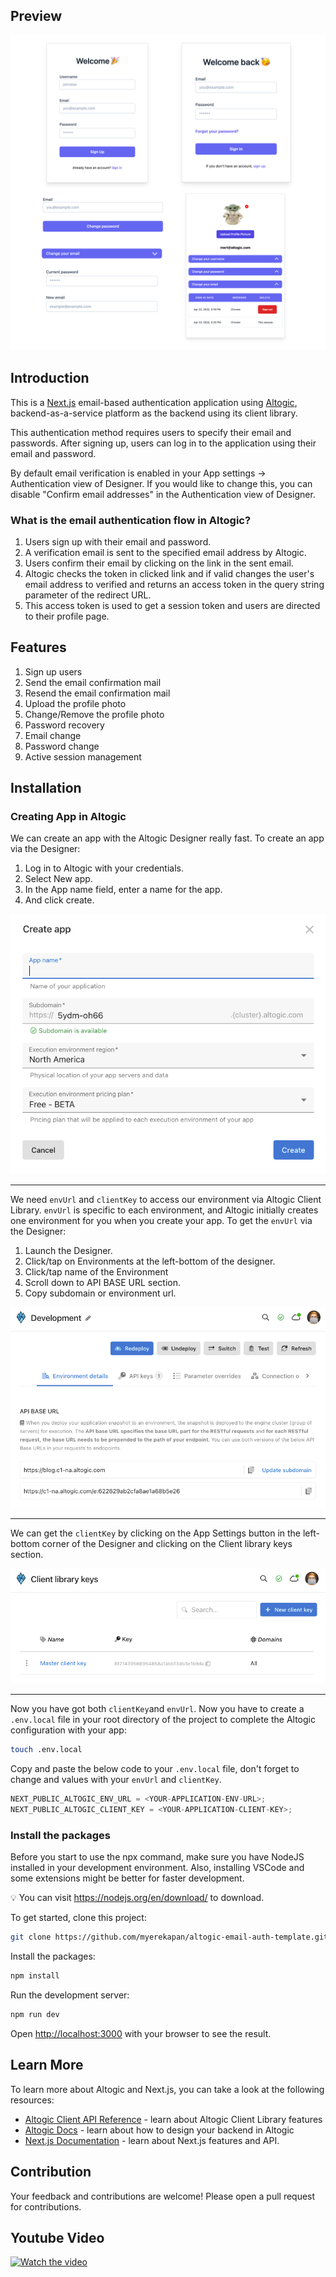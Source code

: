 ## Preview

![picture alt](./public/preview.png "Preview image of email authentication demo app using Altogic and Next.JS")

## Introduction

This is a [Next.js](https://nextjs.org/) email-based authentication application using [Altogic](https://www.altogic.com), backend-as-a-service platform as the backend using its client library.

This authentication method requires users to specify their email and passwords. After signing up, users can log in to the application using their email and password.

By default email verification is enabled in your App settings → Authentication view of Designer. If you would like to change this, you can disable "Confirm email addresses" in the Authentication view of Designer.

### What is the email authentication flow in Altogic?

1. Users sign up with their email and password.
2. A verification email is sent to the specified email address by Altogic.
3. Users confirm their email by clicking on the link in the sent email.
4. Altogic checks the token in clicked link and if valid changes the user's email address to verified and returns an access token in the query string parameter of the redirect URL.
5. This access token is used to get a session token and users are directed to their profile page.

## Features

1. Sign up users
2. Send the email confirmation mail
3. Resend the email confirmation mail
4. Upload the profile photo
5. Change/Remove the profile photo
6. Password recovery
7. Email change
8. Password change
9. Active session management

## Installation

### Creating App in Altogic

We can create an app with the Altogic Designer really fast. To create an app via the Designer:

1. Log in to Altogic with your credentials.
2. Select New app.
3. In the App name field, enter a name for the app.
4. And click create.

![picture alt](./public/createApp.png "Create an app in Altogic Designer")

---

We need `envUrl` and `clientKey` to access our environment via Altogic Client Library. `envUrl` is specific to each environment, and Altogic initially creates one environment for you when you create your app. To get the `envUrl` via the Designer:

1. Launch the Designer.
2. Click/tap on Environments at the left-bottom of the designer.
3. Click/tap name of the Environment
4. Scroll down to API BASE URL section.
5. Copy subdomain or environment url.

![picture alt](./public/getEnvUrl.png "Get the environment URL in Altogic Designer")

---

We can get the `clientKey` by clicking on the App Settings button in the left-bottom corner of the Designer and clicking on the Client library keys section.

![picture alt](./public/clientKey.png "Get the client key in Altogic Designer")

---

Now you have got both `clientKey`and `envUrl`. Now you have to create a `.env.local` file in your root directory of the project to complete the Altogic configuration with your app:

```bash
touch .env.local
```

Copy and paste the below code to your `.env.local` file, don't forget to change <YOUR-APPLICATION-ENV-URL> and <YOUR-APPLICATION-CLIENT-KEY> values with your `envUrl` and `clientKey`.

```javascript
NEXT_PUBLIC_ALTOGIC_ENV_URL = <YOUR-APPLICATION-ENV-URL>;
NEXT_PUBLIC_ALTOGIC_CLIENT_KEY = <YOUR-APPLICATION-CLIENT-KEY>;
```

### Install the packages

Before you start to use the npx command, make sure you have NodeJS installed in your development environment. Also, installing VSCode and some extensions might be better for faster development.

💡 You can visit https://nodejs.org/en/download/ to download.

To get started, clone this project:

```bash
git clone https://github.com/myerekapan/altogic-email-auth-template.git
```

Install the packages:

```bash
npm install
```

Run the development server:

```bash
npm run dev
```

Open [http://localhost:3000](http://localhost:3000) with your browser to see the result.

## Learn More

To learn more about Altogic and Next.js, you can take a look at the following resources:

- [Altogic Client API Reference](https://clientapi.altogic.com/v1.2.2/modules.html) - learn about Altogic Client Library features
- [Altogic Docs](https://docs.altogic.com/) - learn about how to design your backend in Altogic
- [Next.js Documentation](https://nextjs.org/docs) - learn about Next.js features and API.

## Contribution

Your feedback and contributions are welcome! Please open a pull request for contributions.

## Youtube Video

[![Watch the video](https://img.youtube.com/vi/rlOTW_NuJzc/0.jpg)](https://www.youtube.com/watch?v=rlOTW_NuJzc)
